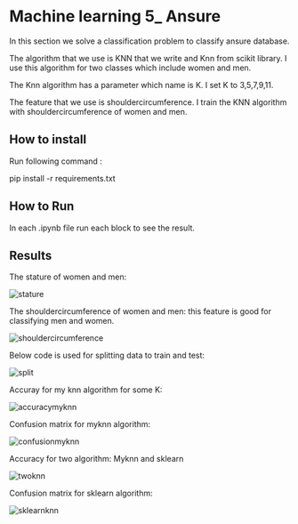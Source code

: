 
# Machine learning 5_ Ansure

In this section we solve a classification problem to classify ansure database.

The algorithm that we use is KNN that we write and Knn from scikit library.
I use this algorithm for two classes which include women and men.

The Knn algorithm has a parameter which name is K.
I set K to 3,5,7,9,11.




The feature that we use is shouldercircumference. I train the KNN algorithm with shouldercircumference of women and men.

## How to install
Run following command :

pip install -r requirements.txt


## How to Run

In each .ipynb file run each block to see the result. 

## Results

The stature of women and men:

![stature](https://github.com/javad7189/python-assignment/assets/86910174/c8362bcd-f5d2-46a4-ae9c-a0b9df3c8422)



The shouldercircumference of women and men:
this feature is good for classifying men and women.


![shouldercircumference](https://github.com/javad7189/python-assignment/assets/86910174/2eca6849-eaa6-4dd6-809c-24571c0ce5b3)


Below code is used for splitting data to train and test:

![split](https://github.com/javad7189/python-assignment/assets/86910174/c3dba0da-037f-4e7a-bb9c-be15bb49a3cc)


Accuray for my knn algorithm for some K:

![accuracymyknn](https://github.com/javad7189/python-assignment/assets/86910174/174f0057-f918-4311-a8c1-738c0ba14ad9)


Confusion matrix for myknn algorithm:

![confusionmyknn](https://github.com/javad7189/python-assignment/assets/86910174/d6701d35-cb0e-438e-97f0-6c8ccfb9734b)


Accuracy for two algorithm: Myknn and sklearn


![twoknn](https://github.com/javad7189/python-assignment/assets/86910174/9e90f5ed-bedc-487d-886f-eff2e4adb4fa)


Confusion matrix for sklearn algorithm:

![sklearnknn](https://github.com/javad7189/python-assignment/assets/86910174/cbb79983-2212-4268-a5d6-466d6768533f)







